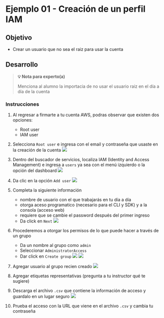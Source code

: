 # Ejemplo 01 - Creación de un perfil IAM

## Objetivo

* Crear un usuario que no sea el raiz para usar la cuenta

## Desarrollo

>**💡 Nota para experto(a)**
>
>Menciona al alumno la importacia de no usar el usuario raiz en el día a día de la cuenta

### Instrucciones

1. Al regresar a firmarte a tu cuenta AWS, podras observar que existen dos opciones: 
    * Root user
    * IAM user

2. Selecciona `Root user` e ingresa con el email y contraseña que usaste en la creación de la cuenta
<img src="img/1.png"></img>

3. Dentro del buscador de servicios, localiza IAM (Identity and Access Management) e ingresa a `users` ya sea con el menú izquierdo o la opción del dashboard
<img src="img/2.png"></img>
4. Da clic en la opción `Add user`
<img src="img/3.png"></img>
5. Completa la siguiente información
    * nombre de usuario con el que trabajarás en tu día a día
    * otorga aceso programatico (necesario para el CLI y SDK) y a la consola (acceso web)
    * requiere que se cambie el password después del primer ingreso
    * Da click en `Next`
<img src="img/4.png"></img>
6. Procederemos a otorgar los permisos de lo que puede hacer a través de un grupo
    * Da un nombre al grupo como `admin`
    * Seleccionar `AdministratorAccess`
    * Dar click en `Create group`
<img src="img/5.png"></img>
<img src="img/6.png"></img>
7. Agregar usuario al grupo recien creado
<img src="img/7.png"></img>
8. Agregar etiquetas representativas (pregunta a tu instructor qué te sugiere)
9. Descarga el archivo `.csv` que contiene la información de acceso y guardalo en un lugar seguro
<img src="img/8.png"></img>
10. Prueba el acceso con la URL que viene en el archivo `.csv` y cambia tu contraseña